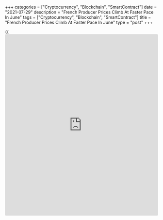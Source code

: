 +++
categories = ["Cryptocurrency", "Blockchain", "SmartContract"]
date = "2021-07-29"
description = "French Producer Prices Climb At Faster Pace In June"
tags = ["Cryptocurrency", "Blockchain", "SmartContract"]
title = "French Producer Prices Climb At Faster Pace In June"
type = "post"
+++

{{<iframe id="large-banner" src="https://www.bounty.group/#slide=23.0" width="100%" height="600" scrolling="no" style="border: 0px solid rgb(216, 221, 230); border-radius: 3px;">}}

France's producer prices rose at a faster pace in June, partly due to
the lower prices a year ago due to the pandemic and also due to the
recent surges in prices of raw materials, INSEE said.

The overall producer price index rose 7.1 percent year-on-year following
a 6.7 percent increase in May. Compared to the previous month, prices
rose 1 percent in June after a 0.4 percent gain in May.

Industrial producer prices for the home market rose 7.5 percent annually
in June after a 7.2 percent increase in May. On a month-on-month basis,
domestic market prices climbed 1.1 percent following a 0.4 percent
increase in the previous month.  
  
The prices of mining and quarrying products, energy and water rose 12.8
percent year-on-year after a 10.7 percent increase in May.

Prices of refined petroleum products continued to rise sharply, thought
the pace of increase eased to 62.8 percent from 92.3 percent.  
  
Producer prices for the export market grew 6.3 percent year-on-year
after a 5.5 percent increase in the previous month. On a monthly basis,
they grew 1.0 percent after a 0.3 percent rise in the previous month,
driven by electricity prices.

For comments and feedback [contact](https://www.playgroundfx.com/contact/): editorial@rtt[news](https://www.letsplayfx.com/blog/forex-news-website/).com

[Economic News][1]

 **What parts of the world are seeing the best (and worst) economic
performances lately? Click[here][2] to check out our [Econ Scorecard][2]
and find out! See up-to-the-moment [ranking](https://www.playgroundfx.com/blog/crypto-exchange-ranking/)s for the best and worst
performers in [GDP][3], [unemployment rate][4], [inflation][5] and much
more.**

   1. www.rtt[news](https://www.letsplayfx.com/blog/forex-news-website/).com/Content/EconomicNews.aspx
   2. www.rtt[news](https://www.letsplayfx.com/blog/forex-news-website/).com/economic-scorecard/world-rank/PPI/highest-performance.aspx
   3. www.rtt[news](https://www.letsplayfx.com/blog/forex-news-website/).com/economic-scorecard/world-rank/GDP/highest-performance.aspx
   4. www.rtt[news](https://www.letsplayfx.com/blog/forex-news-website/).com/economic-scorecard/world-rank/unemployment-rate/lowest-performance.aspx
   5. www.rtt[news](https://www.letsplayfx.com/blog/forex-news-website/).com/economic-scorecard/world-rank/CPI/highest-performance.aspx
